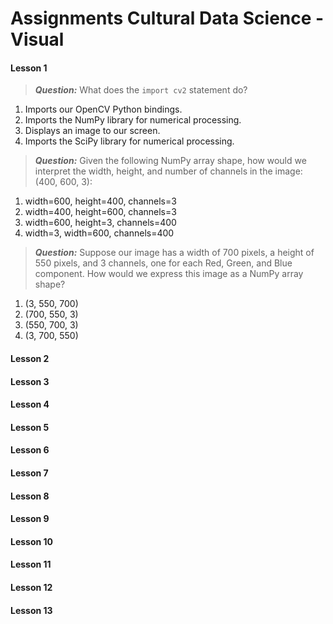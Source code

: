 # Assignments Cultural Data Science - Visual #

#### Lesson 1 ####

> **_Question:_** What does the `import cv2` statement do?
1. Imports our OpenCV Python bindings.
2. Imports the NumPy library for numerical processing.
3. Displays an image to our screen.
4. Imports the SciPy library for numerical processing.

> **_Question:_** Given the following NumPy array shape, how would we interpret the width, height, and number of channels in the image: (400, 600, 3):
1. width=600, height=400, channels=3
2. width=400, height=600, channels=3
3. width=600, height=3, channels=400
4. width=3, width=600, channels=400

> **_Question:_** Suppose our image has a width of 700 pixels, a height of 550 pixels, and 3 channels, one for each Red, Green, and Blue component. How would we express this image as a NumPy array shape?
1. (3, 550, 700)
2. (700, 550, 3)
3. (550, 700, 3)
4. (3, 700, 550)

#### Lesson 2 ####
#### Lesson 3 ####
#### Lesson 4 ####
#### Lesson 5 ####
#### Lesson 6 ####
#### Lesson 7 ####
#### Lesson 8 ####
#### Lesson 9 ####
#### Lesson 10 ####
#### Lesson 11 ####
#### Lesson 12 ####
#### Lesson 13 ####
